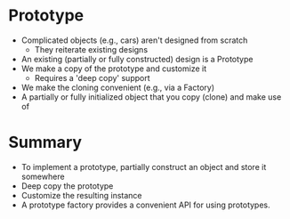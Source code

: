 # Prototype

- Complicated objects (e.g., cars) aren't designed from scratch
  - They reiterate existing designs
- An existing (partially or fully constructed) design is a Prototype
- We make a copy of the prototype and customize it
  - Requires a 'deep copy' support
- We make the cloning convenient (e.g., via a Factory)
- A partially or fully initialized object that you copy (clone) and make use of

# Summary

- To implement a prototype, partially construct an object and store it somewhere
- Deep copy the prototype
- Customize the resulting instance
- A prototype factory provides a convenient API for using prototypes.
